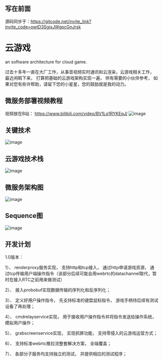 ## 写在前面
源码同步于：https://gitcode.net/invite_link?invite_code=owtD3SgixJWgpcGnJrsk
# 云游戏
an software architecture for cloud game. 

过去十多年一直在大厂工作，从事音视频实时通讯和云渲染，云游戏相关工作， 最近闲暇下来， 打算把基础的云游戏架构实现一遍， 供有需要的小伙伴参考， 如果对您有些许帮助，请留下您的小星星，您的鼓励就是我的动力。

## 微服务部署视频教程
视频放在B站： https://www.bilibili.com/video/BV1Lq1RYKEqJ/
![image](https://github.com/user-attachments/assets/78793100-a643-4174-bb61-1b29d5bc2de2)

## 关键技术
![image](https://github.com/user-attachments/assets/85bea221-798c-4c9d-bf43-7b852ac86904)
## 云游戏技术栈
![image](https://github.com/user-attachments/assets/ec8988fa-377d-4fd2-bc15-1a6fb1803837)

## 微服务架构图
![image](https://github.com/user-attachments/assets/0a1f23fe-05f9-47ac-bee3-18de80c0d46c)


## Sequence图
![image](https://github.com/user-attachments/assets/c582dbe5-e4a5-4a4d-a98c-fb64a586cd07)

## 开发计划
1.0版本：

1）、 renderproxy服务实现， 支持http和tcp接入， 通过http申请游戏资源， 通过tcp传输用户端操作指令（该部分后续可能会用webrtc的datachannel取代，暂时在接入RTC之前用来做测试）

2）、 接入probobuf实现数据传输的序列化和反序列化；

3）、 定义好用户操作指令， 先支持标准的键盘鼠标指令， 游戏手柄待后续有测试设备了再处理；

4）、 cmdrelayservice实现， 用于接收用户操作指令并将指令发送给操作系统， 模拟用户操作；

5）、 grabscreenservice实现， 实现抓屏功能， 支持零侵入的云游戏运营方式；

6）、 支持标准webrtc推拉流整套解决方案， 全端覆盖；

7）、 各部分子服务均支持独立的测试， 并提供相应的测试程序；

